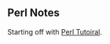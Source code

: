 ## Perl Notes

Starting off with [Perl Tutoiral][perl-tutorial].

[perl-tutorial]:https://www.perltutorial.org/
